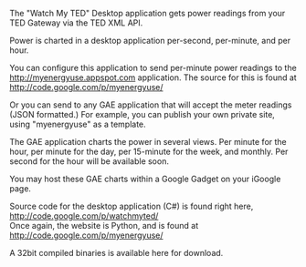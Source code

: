 The "Watch My TED" Desktop application gets power readings from your TED Gateway via the TED XML API.

Power is charted in a desktop application per-second, per-minute, and per hour.

You can configure this application to send per-minute power readings to the http://myenergyuse.appspot.com application.  The source for this is found at http://code.google.com/p/myenergyuse/

Or you can send to any GAE application that will accept the meter readings (JSON formatted.)  For example, you can publish your own private site, using "myenergyuse" as a template.

The GAE application charts the power in several views.  Per minute for the hour, per minute for the day, per 15-minute for the week, and monthly.  Per second for the hour will be available soon.

You may host these GAE charts within a Google Gadget on your iGoogle page.

Source code for the desktop application (C#) is found right here, http://code.google.com/p/watchmyted/
<br>Once again, the website is Python, and is found at <a href='http://code.google.com/p/myenergyuse/'>http://code.google.com/p/myenergyuse/</a>

A 32bit compiled binaries is available here for download.